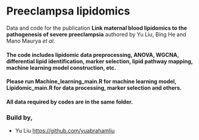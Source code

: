 # Preeclampsa lipidomics
Data and code for the publication **Link maternal blood lipidomics to the pathogenesis of severe preeclampsia** authored by Yu Liu, Bing He and Mano Maurya *et al*.

#### The code includes lipidomic data preprocessing, ANOVA, WGCNA, differential lipid identification, marker selection, lipid pathway mapping, machine learning model construction, etc.
#### Please run Machine_learning_main.R for machine learning model, Lipidomic_main.R for data processing, marker selection and others.
#### All data required by codes are in the same folder.

### Build by, 
- Yu Liu https://github.com/yuabrahamliu
